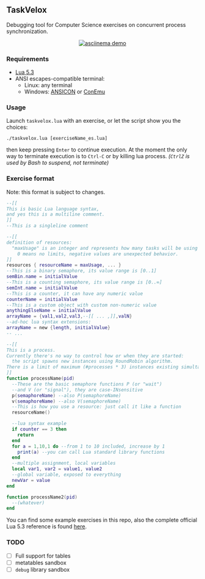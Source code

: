 ## TaskVelox

Debugging tool for Computer Science exercises on concurrent process synchronization.

<div align=center>
<a href="https://asciinema.org/a/284838?autoplay=1">
<img src="https://asciinema.org/a/284838.svg" alt="asciinema demo">
</a>
</div>

### Requirements

* [Lua 5.3](https://en.wikipedia.org/wiki/Lua_(programming_language))
* ANSI escapes-compatible terminal:
  * Linux: any terminal
  * Windows: [ANSICON](https://github.com/adoxa/ansicon) or [ConEmu](https://conemu.github.io/)

### Usage

Launch `taskvelox.lua` with an exercise, or let the script show you the choices:

    ./taskvelox.lua [exerciseName_es.lua]

then keep pressing `Enter` to continue execution.
At the moment the only way to terminate execution is to `Ctrl-C` or by killing lua process.
*(`CtrlZ` is used by Bash to suspend, not terminate)*

### Exercise format

Note: this format is subject to changes.

```lua
--[[
This is basic Lua language syntax,
and yes this is a multiline comment.
]]
--This is a singleline comment

--[[
definition of resources:
  "maxUsage" is an integer and represents how many tasks will be using that resource.
    0 means no limits, negative values are unexpected behavior.
]]
resources { resourceName = maxUsage, ... }
--This is a binary semaphore, its value range is [0..1]
semBin.name = initialValue
--This is a counting semaphore, its value range is [0..∞]
semInt.name = initialValue
--This is a counter, it can have any numeric value
counterName = initialValue
--This is a custom object with custom non-numeric value
anythingElseName = initialValue
arrayName = {val1,val2,val3,--[[ ... ,]],valN}
--ad-hoc lua syntax extensions:
arrayName = new {length, initialValue}
-- ...

--[[
This is a process.
Currently there's no way to control how or when they are started:
  the script spawns new instances using RoundRobin algorithm.
There is a limit of maximum (#processes * 3) instances existing simultaneously.
]]
function processName(pid)
  --These are the basic semaphore functions P (or "wait")
  --and V (or "signal"), they are case-INsensitive
  p(semaphoreName) --also P(semaphoreName)
  v(semaphoreName) --also V(semaphoreName)
  --This is how you use a resource: just call it like a function
  resourceName()

  --lua syntax example
  if counter == 3 then
    return
  end
  for a = 1,10,1 do --from 1 to 10 included, increase by 1
    print(a) --you can call Lua standard library functions
  end
  --multiple assignment, local variables
  local var1, var2 = value1, value2
  --global variable, exposed to everything
  newVar = value
end

function processName2(pid)
  --(whatever)
end
```

You can find some example exercises in this repo, also the complete official Lua 5.3 reference is found [here](https://www.lua.org/manual/5.3/).

### TODO

* [ ] Full support for tables
* [ ] metatables sandbox
* [ ] `debug` library sandbox
